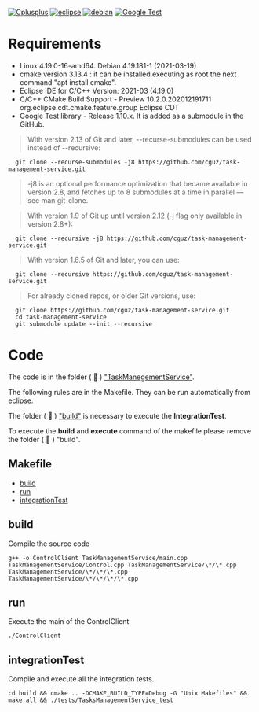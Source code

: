 [![Cplusplus](https://img.shields.io/badge/C%2B%2B-11-blue)](https://isocpp.org/)
[![eclipse](https://img.shields.io/badge/Eclipse-2020%E2%80%9112-orange)](https://www.eclipse.org) 
[![debian](https://img.shields.io/badge/-Debian-red)](https://www.debian.org) 
[![Google Test](https://img.shields.io/badge/-GTest-green)](ampus121.unad.edu.co/) 


# Requirements

*  Linux 4.19.0-16-amd64. Debian 4.19.181-1 (2021-03-19)
*  cmake version 3.13.4 : it can be installed executing as root the next command "apt install cmake".
*  Eclipse IDE for C/C++ Version: 2021-03 (4.19.0)
*  C/C++ CMake Build Support - Preview	10.2.0.202012191711	org.eclipse.cdt.cmake.feature.group	Eclipse CDT
*  Google Test library - Release 1.10.x. It is added as a submodule in the GitHub. 


  > With version 2.13 of Git and later, --recurse-submodules can be used instead of --recursive:

      git clone --recurse-submodules -j8 https://github.com/cguz/task-management-service.git

  > -j8 is an optional performance optimization that became available in version 2.8, and fetches up to 8 submodules at a time in parallel — see man git-clone.

  > With version 1.9 of Git up until version 2.12 (-j flag only available in version 2.8+):

      git clone --recursive -j8 https://github.com/cguz/task-management-service.git

  > With version 1.6.5 of Git and later, you can use:

      git clone --recursive https://github.com/cguz/task-management-service.git

  > For already cloned repos, or older Git versions, use:

      git clone https://github.com/cguz/task-management-service.git
      cd task-management-service
      git submodule update --init --recursive


# Code

The code is in the folder ( 📁 ) ["TaskManegementService"](https://github.com/cguz/task-management-service/tree/main/src/cplusplus/TaskManagementService).


The following rules are in the Makefile. They can be run automatically from eclipse. 

The folder ( 📁 ) ["build"](https://github.com/cguz/task-management-service/tree/main/src/cplusplus/build) is necessary to execute the **IntegrationTest**.

To execute the **build** and **execute** command of the makefile please remove the folder ( 📁 ) "build". 


## Makefile

-  [build](#build)
-  [run](#run)
-  [integrationTest](#integrationTest)

## build

Compile the source code

    g++ -o ControlClient TaskManagementService/main.cpp TaskManagementService/Control.cpp TaskManagementService/\*/\*.cpp TaskManagementService/\*/\*/\*.cpp TaskManagementService/\*/\*/\*/\*.cpp


## run

Execute the main of the ControlClient 

    ./ControlClient

## integrationTest

Compile and execute all the integration tests.

    cd build && cmake .. -DCMAKE_BUILD_TYPE=Debug -G "Unix Makefiles" && make all && ./tests/TasksManagementService_test

